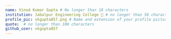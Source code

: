 ```yaml
---
name: Vinod Kumar Gupta # No longer than 18 characters
institution: Jabalpur Engineering College 🚩 # no longer than 58 characters
profile_pic: vkgupta857.png # Name and extension of your profile picture(ex. mona.png)
quote:  # no longer than 100 characters
github_user: vkgupta857
---
```

